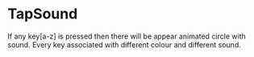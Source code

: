 # TapSound

If any key[a-z] is pressed then there will be appear animated circle with sound. Every key associated with different colour and different sound.
